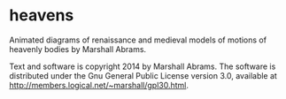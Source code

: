 heavens
=======

Animated diagrams of renaissance and medieval models of motions of
heavenly bodies by Marshall Abrams.

Text and software is copyright 2014 by Marshall Abrams. The software is
distributed under the Gnu General Public License version 3.0, available
at http://members.logical.net/~marshall/gpl30.html.

